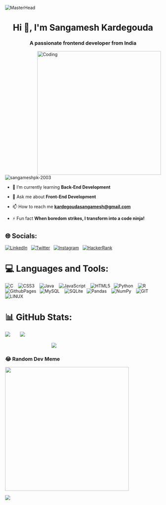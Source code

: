 ![MasterHead](https://user-images.githubusercontent.com/74038190/241765440-80728820-e06b-4f96-9c9e-9df46f0cc0a5.gif)
<h1 align="center">Hi 👋, I'm Sangamesh Kardegouda</h1>
<h3 align="center">A passionate frontend developer from India</h3>
<img src="https://www.lambdatest.com/resources/images/news24.gif" alt="Coding" width="400" align="right">

<p align="left"> <img src="https://komarev.com/ghpvc/?username=sangameshpk-2003&label=Profile%20views&color=0e75b6&style=flat" alt="sangameshpk-2003" /> </p>


- 🌱 I’m currently learning **Back-End Development**

- 💬 Ask me about **Front-End Development**

- 📫 How to reach me **kardegoudasangamesh@gmail.com**

- ⚡ Fun fact **When boredom strikes, I transform into a code ninja!**

## 🌐 Socials:
[![LinkedIn](https://img.shields.io/badge/LinkedIn-%230077B5.svg?logo=linkedin&logoColor=white)](https://www.linkedin.com/in/sangamesh-kardegouda-ab3751280/) &nbsp; [![Twitter](https://img.shields.io/badge/Twitter-%231DA1F2.svg?logo=Twitter&logoColor=white)](https://twitter.com/S_P_Kardegouda) &nbsp; [![Instagram](https://img.shields.io/badge/Instagram-%23E4405F.svg?logo=Instagram&logoColor=white)](https://www.instagram.com/kardegouda_sangamesh/)  &nbsp; [![HackerRank](https://img.shields.io/badge/HackerRank-%231DA1F2.svg?logo=hackerrank&logoColor=white)](https://www.hackerrank.com/profile/kardegoudasanga1)



# 💻 Languages and Tools:
![C](https://img.shields.io/badge/c-%2300599C.svg?style=flat&logo=c&logoColor=white) &nbsp;&nbsp; ![CSS3](https://img.shields.io/badge/css3-%231572B6.svg?style=flat&logo=css3&logoColor=white) &nbsp;&nbsp; ![Java](https://img.shields.io/badge/java-%23ED8B00.svg?style=flat&logo=openjdk&logoColor=white) &nbsp;&nbsp; ![JavaScript](https://img.shields.io/badge/javascript-%23323330.svg?style=flat&logo=javascript&logoColor=%23F7DF1E) &nbsp;&nbsp; ![HTML5](https://img.shields.io/badge/html5-%23E34F26.svg?style=flat&logo=html5&logoColor=white) &nbsp;&nbsp;![Python](https://img.shields.io/badge/python-3670A0?style=flat&logo=python&logoColor=ffdd54) &nbsp;&nbsp; ![R](https://img.shields.io/badge/r-%23276DC3.svg?style=flat&logo=r&logoColor=white) &nbsp;&nbsp;  ![GithubPages](https://img.shields.io/badge/github%20pages-121013?style=flat&logo=github&logoColor=white) &nbsp;&nbsp;![MySQL](https://img.shields.io/badge/mysql-%2300000f.svg?style=flat&logo=mysql&logoColor=white) &nbsp;&nbsp; ![SQLite](https://img.shields.io/badge/sqlite-%2307405e.svg?style=flat&logo=sqlite&logoColor=white)  &nbsp;&nbsp;![Pandas](https://img.shields.io/badge/pandas-%23150458.svg?style=flat&logo=pandas&logoColor=white) &nbsp;&nbsp; ![NumPy](https://img.shields.io/badge/numpy-%23013243.svg?style=flat&logo=numpy&logoColor=white) &nbsp;&nbsp;  ![GIT](https://img.shields.io/badge/Git-fc6d26?style=flat&logo=git&logoColor=white) &nbsp;&nbsp; ![LINUX](https://img.shields.io/badge/Linux-FCC624?style=flat&logo=linux&logoColor=black)  

# 📊 GitHub Stats:
![](https://github-readme-stats.vercel.app/api/top-langs/?username=SangameshPK-2003&theme=dark&hide_border=false&include_all_commits=true&count_private=false&layout=compact) &nbsp;&nbsp;&nbsp;&nbsp;&nbsp;&nbsp;
![](https://github-readme-streak-stats.herokuapp.com/?user=SangameshPK-2003&theme=dark&hide_border=false)<br/><br/>
&nbsp;&nbsp;&nbsp;&nbsp;&nbsp;&nbsp;&nbsp;&nbsp;&nbsp;&nbsp;&nbsp;&nbsp;&nbsp;&nbsp;&nbsp;&nbsp;&nbsp;&nbsp;&nbsp;&nbsp;&nbsp;&nbsp;&nbsp;&nbsp;&nbsp;&nbsp;&nbsp;&nbsp;&nbsp;&nbsp;&nbsp;&nbsp;&nbsp;&nbsp;&nbsp;&nbsp;&nbsp;&nbsp;![](https://github-readme-stats.vercel.app/api?username=SangameshPK-2003&theme=dark&hide_border=false&include_all_commits=true&count_private=false)<br/>

### 😂 Random Dev Meme
<img src='https://randommeme-five.vercel.app/' style="height: 400px;"/>

[![](https://visitcount.itsvg.in/api?id=Sahil-s-i&icon=0&color=0)](https://visitcount.itsvg.in)

